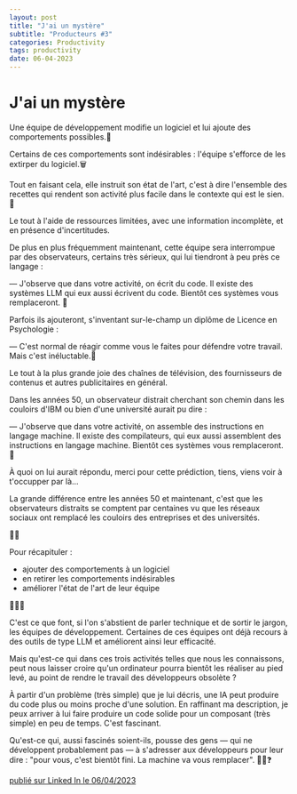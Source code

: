 ```yaml
---
layout: post
title: "J'ai un mystère"
subtitle: "Producteurs #3"
categories: Productivity
tags: productivity
date: 06-04-2023
---
```

# J'ai un mystère

Une équipe de développement modifie un logiciel et lui ajoute des comportements possibles.📲

Certains de ces comportements sont indésirables : l'équipe s'efforce de les extirper du logiciel.🗑
<!--more-->

Tout en faisant cela, elle instruit son état de l'art, c'est à dire l'ensemble des recettes qui rendent son activité plus facile dans le contexte qui est le sien.📝

Le tout à l'aide de ressources limitées, avec une information incomplète, et en présence d'incertitudes.

De plus en plus fréquemment maintenant, cette équipe sera interrompue par des observateurs, certains très sérieux, qui lui tiendront à peu près ce langage :

— J'observe que dans votre activité, on écrit du code. Il existe des systèmes LLM qui eux aussi écrivent du code. Bientôt ces systèmes vous remplaceront. 🧐

Parfois ils ajouteront, s'inventant sur-le-champ un diplôme de Licence en Psychologie :

— C'est normal de réagir comme vous le faites pour défendre votre travail. Mais c'est inéluctable.🥸 

Le tout à la plus grande joie des chaînes de télévision, des fournisseurs de contenus et autres publicitaires en général.

Dans les années 50, un observateur distrait cherchant son chemin dans les couloirs d'IBM ou bien d'une université aurait pu dire :

— J'observe que dans votre activité, on assemble des instructions en langage machine. Il existe des compilateurs, qui eux aussi assemblent des instructions en langage machine. Bientôt ces systèmes vous remplaceront. 🤖

À quoi on lui aurait répondu, merci pour cette prédiction, tiens, viens voir à t'occupper par là…

La grande différence entre les années 50 et maintenant, c'est que les observateurs distraits se comptent par centaines vu que les réseaux sociaux ont remplacé les couloirs des entreprises et des universités.

🤷‍♂️

Pour récapituler :

* ajouter des comportements à un logiciel
* en retirer les comportements indésirables
* améliorer l'état de l'art de leur équipe

👩🏽‍💻

C'est ce que font, si l'on s'abstient de parler technique et de sortir le jargon, les équipes de développement. Certaines de ces équipes ont déjà recours à des outils de type LLM et améliorent ainsi leur efficacité.

Mais qu'est-ce qui dans ces trois activités telles que nous les connaissons, peut nous laisser croire qu'un ordinateur pourra bientôt les réaliser au pied levé, au point de rendre le travail des développeurs obsolète ?

À partir d'un problème (très simple) que je lui décris, une IA peut produire du code plus ou moins proche d'une solution. En raffinant ma description, je peux arriver à lui faire produire un code solide pour un composant (très simple) en peu de temps. C'est fascinant.

Qu'est-ce qui, aussi fascinés soient-ils, pousse des gens — qui ne développent probablement pas — à s'adresser aux développeurs pour leur dire : "pour vous, c'est bientôt fini. La machine va vous remplacer". 🤔🧩❓


[publié sur Linked In le 06/04/2023](https://www.linkedin.com/posts/christophe-thibaut-35b4657_mystere-activity-7049609623984578560-1qFD?utm_source=share&utm_medium=member_desktop)
